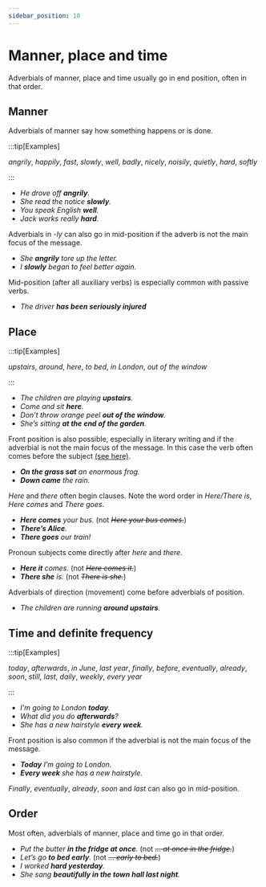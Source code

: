 ```yaml
---
sidebar_position: 10
---
```


# Manner, place and time

Adverbials of manner, place and time usually go in end position, often in that order.

## Manner

Adverbials of manner say how something happens or is done.

:::tip[Examples]

*angrily*, *happily*, *fast*, *slowly*, *well*, *badly*, *nicely*, *noisily*, *quietly*, *hard*, *softly*

:::

- *He drove off **angrily**.*
- *She read the notice **slowly**.*
- *You speak English **well**.*
- *Jack works really **hard**.*

Adverbials in *\-ly* can also go in mid-position if the adverb is not the main focus of the message.

- *She **angrily** tore up the letter.*
- *I **slowly** began to feel better again.*

Mid-position (after all auxiliary verbs) is especially common with passive verbs.

- *The driver **has been seriously injured***

## Place

:::tip[Examples]

*upstairs*, *around*, *here*, *to bed*, *in London*, *out of the window*

:::

- *The children are playing **upstairs**.*
- *Come and sit **here**.*
- *Don’t throw orange peel **out of the window**.*
- *She’s sitting **at the end of the garden**.*

Front position is also possible, especially in literary writing and if the adverbial is not the main focus of the message. In this case the verb often comes before the subject [(see here)](./../information-structure/inversion-full-verb-before-subject#after-adverbial-expressions-of-place-along-the-road-came).

- ***On the grass sat** an enormous frog.*
- ***Down came** the rain.*

*Here* and *there* often begin clauses. Note the word order in *Here/There is*, *Here comes* and *There goes*.

- ***Here comes** your bus.* (not *~~Here your bus comes.~~*)
- ***There’s Alice**.*
- ***There goes** our train!*

Pronoun subjects come directly after *here* and *there*.

- ***Here it** comes.* (not *~~Here comes it.~~*)
- ***There she** is.* (not *~~There is she.~~*)

Adverbials of direction (movement) come before adverbials of position.

- *The children are running **around upstairs**.*

## Time and definite frequency

:::tip[Examples]

*today*, *afterwards*, *in June*, *last year*, *finally*, *before*, *eventually*, *already*, *soon*, *still*, *last*, *daily*, *weekly*, *every year*

:::

- *I’m going to London **today**.*
- *What did you do **afterwards**?*
- *She has a new hairstyle **every week**.*

Front position is also common if the adverbial is not the main focus of the message.

- ***Today** I’m going to London.*
- ***Every week** she has a new hairstyle.*

*Finally*, *eventually*, *already*, *soon* and *last* can also go in mid-position.

## Order

Most often, adverbials of manner, place and time go in that order.

- *Put the butter **in the fridge at once**.* (not *~~… at once in the fridge.~~*)
- *Let’s go **to bed early**.* (not *~~… early to bed.~~*)
- *I worked **hard yesterday**.*
- *She sang **beautifully in the town hall last night**.*
